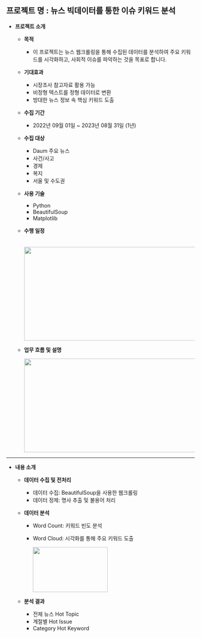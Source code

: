 프로젝트 명 : 뉴스 빅데이터를 통한 이슈 키워드 분석
---

- **프로젝트 소개**

  - **목적**
    - 이 프로젝트는 뉴스 웹크롤링을 통해 수집된 데이터를 분석하여 주요 키워드를 시각화하고, 사회적 이슈를 파악하는 것을 목표로 합니다.

  - **기대효과**
    - 시장조사 참고자료 활용 가능
    - 비정형 텍스트를 정형 데이터로 변환
    - 방대한 뉴스 정보 속 핵심 키워드 도출

  - **수집 기간**
    - 2022년 09월 01일 ~ 2023년 08월 31일 (1년) 

  - **수집 대상**
    - Daum 주요 뉴스
    - 사건/사고
    - 경제
    - 복지
    - 서울 및 수도권

  - **사용 기술**
    - Python
    - BeautifulSoup
    - Matplotlib

  - **수행 일정**
    
    　 <img src="https://github.com/JEMinn/Web-crawling-Wordcloud/assets/160000163/e087e7ab-c364-4f81-90f1-37b95bdf4671"  width="600" height="250"/>

  - **업무 흐름 및 설명**
    
    <img src="https://github.com/JEMinn/Web-crawling-Wordcloud/assets/160000163/8293a087-a528-4954-b481-50b614f6dd86"  width="600" height="250"/>

---

- **내용 소개**

  - **데이터 수집 및 전처리**
    - 데이터 수집: BeautifulSoup을 사용한 웹크롤링
    - 데이터 정제: 명사 추출 및 불용어 처리

  - **데이터 분석**
    - Word Count: 키워드 빈도 분석
    - Word Cloud: 시각화를 통해 주요 키워드 도출
      
      <img src="https://github.com/JEMinn/Web-crawling-Wordcloud/assets/160000163/d3cd4e7d-6966-4366-8053-93d8e7ee13f6"  width="200" height="120"/>

  - **분석 결과**
    - 전체 뉴스 Hot Topic
    - 계절별 Hot Issue
    - Category Hot Keyword



